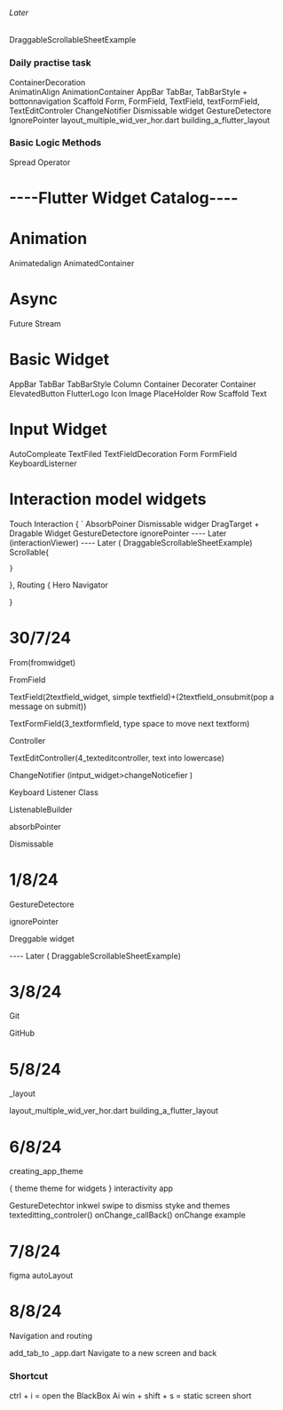 ###### Later ######
DraggableScrollableSheetExample

### Daily practise task 

ContainerDecoration  
AnimatinAlign
AnimationContainer 
AppBar
TabBar, TabBarStyle + bottonnavigation 
Scaffold
Form, FormField, TextField, textFormField, TextEditControler
ChangeNotifier
Dismissable widget
GestureDetectore
IgnorePointer
layout_multiple_wid_ver_hor.dart
building_a_flutter_layout












### Basic Logic Methods 

Spread Operator 





# ----Flutter Widget Catalog---- #

# Animation
Animatedalign
AnimatedContainer

# Async
Future
Stream

# Basic Widget
AppBar
TabBar
TabBarStyle
Column
Container
Decorater Container
ElevatedButton
FlutterLogo
Icon
Image
PlaceHolder
Row
Scaffold
Text

# Input Widget
AutoCompleate
TextFiled
TextFieldDecoration
Form
FormField
KeyboardListerner

# Interaction model widgets
Touch Interaction 
{
`    AbsorbPoiner
    Dismissable widger
    DragTarget + Dragable Widget
    GestureDetectore
    ignorePointer
    ---- Later (interactionViewer)
    ---- Later ( DraggableScrollableSheetExample)
    Scrollable{
        
    }
},
Routing
{
    Hero
    Navigator

}







# 30/7/24

From(fromwidget) 

FromField

TextField(2textfield_widget, simple textfield)+(2textfield_onsubmit(pop a message on submit))

TextFormField(3_textformfield, type space to move next textform)

Controller

TextEditController(4_texteditcontroller, text into lowercase)

ChangeNotifier (intput_widget>changeNoticefier )

Keyboard Listener Class

ListenableBuilder 

absorbPointer

Dismissable 


# 1/8/24

GestureDetectore

ignorePointer

Dreggable widget

---- Later ( DraggableScrollableSheetExample)

# 3/8/24

Git

GitHub

# 5/8/24
_layout

layout_multiple_wid_ver_hor.dart
building_a_flutter_layout

# 6/8/24
creating_app_theme 

{
theme 
theme for widgets 
}
interactivity app

GestureDetechtor
inkwel
swipe to dismiss
styke and themes 
texteditting_controler()
onChange_callBack()
onChange example



# 7/8/24
figma autoLayout 




# 8/8/24
Navigation and routing 

add_tab_to _app.dart
Navigate to a new screen and back




















### Shortcut

ctrl + i = open the BlackBox Ai
win + shift + s = static screen short 

